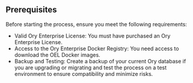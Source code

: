 ## Prerequisites

Before starting the process, ensure you meet the following requirements:

- Valid Ory Enterprise License: You must have purchased an Ory Enterprise License.
- Access to the Ory Enterprise Docker Registry: You need access to download the OEL Docker images.
- Backup and Testing: Create a backup of your current Ory database if you are upgrading or migrating and test the process on a
  test environment to ensure compatibility and minimize risks.
